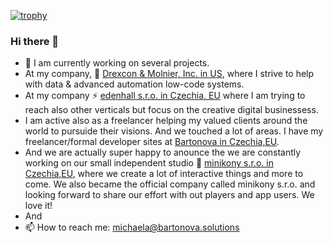 [![trophy](https://github-profile-trophy.vercel.app/?username=mmmika&theme=dracula&rank=SECRET,SSS,SS,S,AAA,AA,A,B)](https://bartonova.solutions)

### Hi there 👋

- 🔭 I am currently working on several projects. 
- At my company, 🌱 [Drexcon & Molnier, Inc. in US](https://drexconandmolnier.com), where I strive to help with data & advanced automation low-code systems.
- At my company ⚡ [edenhall s.r.o. in Czechia, EU](https://edenhall.cz) where I am trying to reach also other verticals but focus on the creative digital businessess. 
- I am active also as a freelancer helping my valued clients around the world to pursuide their visions. And we touched a lot of areas. I have my freelancer/formal developer sites at [Bartonova in Czechia,EU](https://bartonova.solutions). 
- And we are actually super happy to anounce the we are constantly working on our small independent studio 👾 [minikony s.r.o. in Czechia,EU](https://minikony.com), where we create a lot of interactive things and more to come. We also became the official company called minikony s.r.o. and looking forward to share our effort with out players and app users. We love it!
- And 
- 📫 How to reach me: michaela@bartonova.solutions

<!--

**mmmika/mmmika** is a ✨ _special_ ✨ repository because its `README.md` (this file) appears on your GitHub profile.

Here are some ideas to get you started:

- 🔭 I’m currently working on ...
- 🌱 I’m currently learning ...
- 👯 I’m looking to collaborate on ...
- 🤔 I’m looking for help with ...
- 💬 Ask me about ...
- 📫 How to reach me: ...
- 😄 Pronouns: ...
- ⚡ Fun fact: ...
-->
